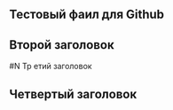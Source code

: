  ## Тестовый фаил для Github

 ##  Второй заголовок
 
 #N  Тр етий заголовок
## Четвертый  заголовок

